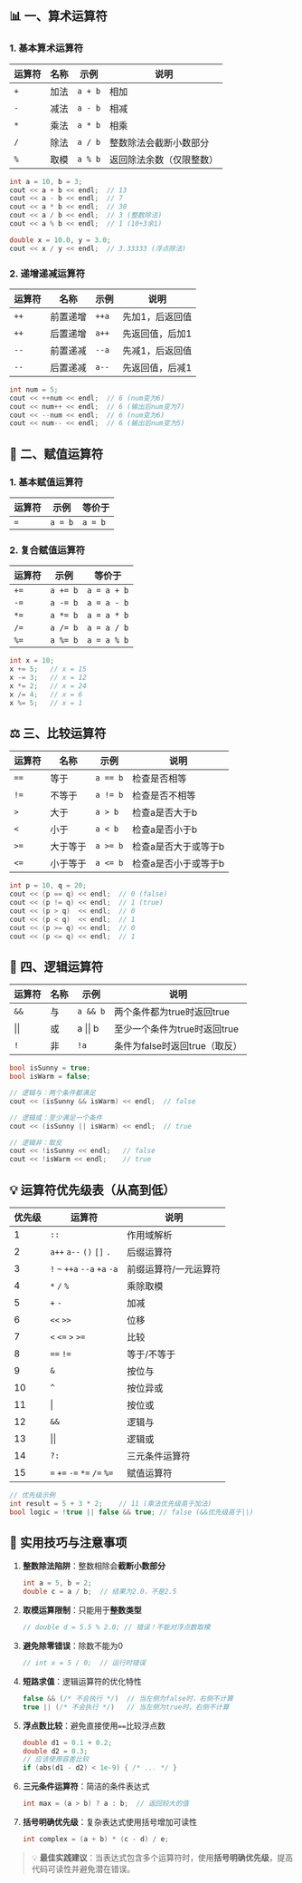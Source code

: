 ## 📊 一、算术运算符

### 1. 基本算术运算符
| 运算符 | 名称   | 示例     | 说明                      |
|--------|--------|----------|---------------------------|
| `+`    | 加法   | `a + b`  | 相加                      |
| `-`    | 减法   | `a - b`  | 相减                      |
| `*`    | 乘法   | `a * b`  | 相乘                      |
| `/`    | 除法   | `a / b`  | 整数除法会截断小数部分     |
| `%`    | 取模   | `a % b`  | 返回除法余数（仅限整数）   |

```cpp
int a = 10, b = 3;
cout << a + b << endl;  // 13
cout << a - b << endl;  // 7
cout << a * b << endl;  // 30
cout << a / b << endl;  // 3 (整数除法)
cout << a % b << endl;  // 1 (10÷3余1)

double x = 10.0, y = 3.0;
cout << x / y << endl;  // 3.33333 (浮点除法)
```

### 2. 递增递减运算符
| 运算符 | 名称     | 示例     | 说明                          |
|--------|----------|----------|-------------------------------|
| `++`   | 前置递增 | `++a`    | 先加1，后返回值               |
| `++`   | 后置递增 | `a++`    | 先返回值，后加1               |
| `--`   | 前置递减 | `--a`    | 先减1，后返回值               |
| `--`   | 后置递减 | `a--`    | 先返回值，后减1               |

```cpp
int num = 5;
cout << ++num << endl;  // 6 (num变为6)
cout << num++ << endl;  // 6 (输出后num变为7)
cout << --num << endl;  // 6 (num变为6)
cout << num-- << endl;  // 6 (输出后num变为5)
```

## 🧾 二、赋值运算符

### 1. 基本赋值运算符
| 运算符 | 示例     | 等价于      |
|--------|----------|-------------|
| `=`    | `a = b`  | `a = b`     |

### 2. 复合赋值运算符
| 运算符 | 示例      | 等价于         |
|--------|-----------|----------------|
| `+=`   | `a += b`  | `a = a + b`    |
| `-=`   | `a -= b`  | `a = a - b`    |
| `*=`   | `a *= b`  | `a = a * b`    |
| `/=`   | `a /= b`  | `a = a / b`    |
| `%=`   | `a %= b`  | `a = a % b`    |

```cpp
int x = 10;
x += 5;   // x = 15
x -= 3;   // x = 12
x *= 2;   // x = 24
x /= 4;   // x = 6
x %= 5;   // x = 1
```

## ⚖️ 三、比较运算符

| 运算符 | 名称     | 示例     | 说明                      |
|--------|----------|----------|---------------------------|
| `==`   | 等于     | `a == b` | 检查是否相等              |
| `!=`   | 不等于   | `a != b` | 检查是否不相等            |
| `>`    | 大于     | `a > b`  | 检查a是否大于b            |
| `<`    | 小于     | `a < b`  | 检查a是否小于b            |
| `>=`   | 大于等于 | `a >= b` | 检查a是否大于或等于b      |
| `<=`   | 小于等于 | `a <= b` | 检查a是否小于或等于b      |

```cpp
int p = 10, q = 20;
cout << (p == q) << endl;  // 0 (false)
cout << (p != q) << endl;  // 1 (true)
cout << (p > q)  << endl;  // 0 
cout << (p < q)  << endl;  // 1
cout << (p >= q) << endl;  // 0
cout << (p <= q) << endl;  // 1
```

## 🔗 四、逻辑运算符

| 运算符  | 名称  | 示例       | 说明                  |
| ---- | --- | -------- | ------------------- |
| `&&` | 与   | `a && b` | 两个条件都为true时返回true   |
| \|\| | 或   | a \|\| b | 至少一个条件为true时返回true  |
| `!`  | 非   | `!a`     | 条件为false时返回true（取反） |

```cpp
bool isSunny = true;
bool isWarm = false;

// 逻辑与：两个条件都满足
cout << (isSunny && isWarm) << endl;  // false

// 逻辑或：至少满足一个条件
cout << (isSunny || isWarm) << endl;  // true

// 逻辑非：取反
cout << !isSunny << endl;   // false
cout << !isWarm << endl;    // true
```

## 💡 运算符优先级表（从高到低）

| 优先级 | 运算符                           | 说明          |
| --- | ----------------------------- | ----------- |
| 1   | `::`                          | 作用域解析       |
| 2   | `a++` `a--` `()` `[]` `.`     | 后缀运算符       |
| 3   | `!` `~` `++a` `--a` `+a` `-a` | 前缀运算符/一元运算符 |
| 4   | `*` `/` `%`                   | 乘除取模        |
| 5   | `+` `-`                       | 加减          |
| 6   | `<<` `>>`                     | 位移          |
| 7   | `<` `<=` `>` `>=`             | 比较          |
| 8   | `==` `!=`                     | 等于/不等于      |
| 9   | `&`                           | 按位与         |
| 10  | `^`                           | 按位异或        |
| 11  | \|                            | 按位或         |
| 12  | `&&`                          | 逻辑与         |
| 13  | \|\|                          | 逻辑或         |
| 14  | `?:`                          | 三元条件运算符     |
| 15  | `=` `+=` `-=` `*=` `/=` `%=`  | 赋值运算符       |

```cpp
// 优先级示例
int result = 5 + 3 * 2;    // 11 (乘法优先级高于加法)
bool logic = !true || false && true; // false (&&优先级高于||)
```

## 🚀 实用技巧与注意事项

1. **整数除法陷阱**：整数相除会**截断小数部分**
   ```cpp
   int a = 5, b = 2;
   double c = a / b;  // 结果为2.0，不是2.5
   ```

2. **取模运算限制**：只能用于**整数类型**
   ```cpp
   // double d = 5.5 % 2.0; // 错误！不能对浮点数取模
   ```

3. **避免除零错误**：除数不能为0
   ```cpp
   // int x = 5 / 0;  // 运行时错误
   ```

4. **短路求值**：逻辑运算符的优化特性
   ```cpp
   false && (/* 不会执行 */)  // 当左侧为false时，右侧不计算
   true || (/* 不会执行 */)   // 当左侧为true时，右侧不计算
   ```

5. **浮点数比较**：避免直接使用`==`比较浮点数
   ```cpp
   double d1 = 0.1 + 0.2;
   double d2 = 0.3;
   // 应该使用容差比较
   if (abs(d1 - d2) < 1e-9) { /* ... */ }
   ```

6. **三元条件运算符**：简洁的条件表达式
   ```cpp
   int max = (a > b) ? a : b;  // 返回较大的值
   ```

7. **括号明确优先级**：复杂表达式使用括号增加可读性
   ```cpp
   int complex = (a + b) * (c - d) / e;
   ```

> 💡 **最佳实践建议**：当表达式包含多个运算符时，使用**括号明确优先级**，提高代码可读性并避免潜在错误。